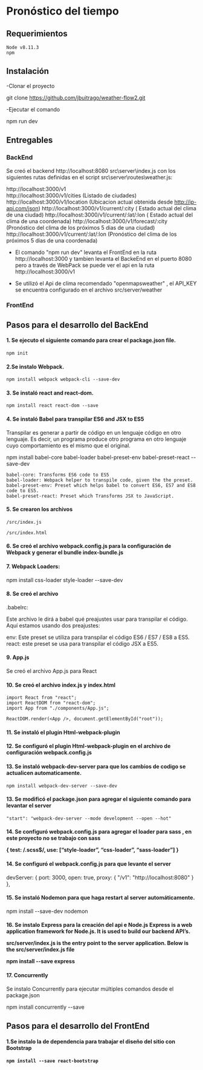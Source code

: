 <H1> Pronóstico del tiempo</H1>

<H2>Requerimientos</H2>

	Node v8.11.3
	npm

 <H2>Instalación</H2>

-Clonar el proyecto

git clone https://github.com/jbuitrago/weather-flow2.git

-Ejecutar el comando

npm run dev

<H2>Entregables</H2>

<H3>BackEnd</H3>

Se creó el backend http://localhost:8080 src\server\index.js con los siguientes rutas definidas en el script src\server\routes\weather.js:

http://localhost:3000/v1  
http://localhost:3000/v1/cities  (Listado de ciudades)
http://localhost:3000/v1/location (Ubicacion actual obtenida desde http://ip-api.com/json)
http://localhost:3000/v1/current/:city ( Estado actual del clima de una ciudad)
http://localhost:3000/v1/current/:lat/:lon  ( Estado actual del clima de una coordenada)
http://localhost:3000/v1/forecast/:city  (Pronóstico del clima de los próximos 5 dias de una ciudad)
http://localhost:3000/v1/current/:lat/:lon  (Pronóstico del clima de los próximos 5 dias de una coordenada)

- El comando "npm run dev" levanta el FrontEnd en la ruta http://localhost:3000  y tambien levanta el BackeEnd en el puerto 8080 pero a través de WebPack se puede ver el api en la ruta http://localhost:3000/v1

- Se utilizó el Api de clima recomendado "openmapsweather" , el API_KEY se encuentra configurado en el archivo  src/server/weather

<H3>FrontEnd</H3>



<H2>Pasos para el desarrollo del BackEnd</H2>


<H4>1. Se ejecuto el siguiente comando para  crear el package.json file.</H4>

	npm init

<H4>2.Se instalo Webpack.</H4>

	npm install webpack webpack-cli --save-dev

<H4>3. Se instaló react and react-dom.</H4>

	npm install react react-dom --save

<H4>4. Se instaló Babel para transpilar ES6 and JSX to ES5</H4>

Transpilar es generar a partir de código en un lenguaje código en otro lenguaje. Es decir, un programa produce otro programa en otro lenguaje 		cuyo comportamiento es el mismo que el original.

npm install babel-core babel-loader babel-preset-env babel-preset-react --save-dev

	babel-core: Transforms ES6 code to ES5
	babel-loader: Webpack helper to transpile code, given the the preset.
	babel-preset-env: Preset which helps babel to convert ES6, ES7 and ES8 code to ES5.
	babel-preset-react: Preset which Transforms JSX to JavaScript.

<H4>5. Se crearon los archivos</H4>

	/src/index.js  

	/src/index.html


<H4>6. Se creó el archivo webpack.config.js para la configuración de Webpack y generar el bundle index-bundle.js</H4>


 <H4>7. Webpack Loaders:</H4>

 npm install css-loader style-loader --save-dev



<H4>8. Se creó el archivo</H4>
.babelrc:

Este archivo le dirá a babel qué preajustes usar para transpilar el código.
Aquí estamos usando dos preajustes:

env: 	Este preset se utiliza para transpilar el código ES6 / ES7 / ES8 a ES5.
react: este preset se usa para transpilar el código JSX a ES5.

<H4>9. App.js </H4>

Se creó el archivo App.js para React

<H4>10. Se creó el archivo index.js y index.html</H4>

	import React from "react";
	import ReactDOM from "react-dom";
	import App from "./components/App.js";

	ReactDOM.render(<App />, document.getElementById("root"));


<H4>11. Se instaló el plugin Html-webpack-plugin</H4>



<H4>12. Se configuró el plugin Html-webpack-plugin en el archivo de configuración  webpack.config.js</H4>




<H4>13. Se instaló webpack-dev-server para que los cambios de codigo se actualicen automaticamente.</H4>


	npm install webpack-dev-server --save-dev


<H4>13.  Se modificó el package.json para agregar el siguiente comando para levantar el server </H4>

	"start": "webpack-dev-server --mode development --open --hot"


<H4>14. Se configuró webpack.config.js para agregar el loader para sass , en este proyecto no se trabajo con sass


{
 test: /\.scss$/,
 use: [“style-loader”, “css-loader”, “sass-loader”]
 }

<H4>14. Se configuró el webpack.config.js para que levante el server</H4>

  devServer: {
    port: 3000,
    open: true,
    proxy: {
      "/v1": "http://localhost:8080"
    }
  },


<H4>15. Se instaló Nodemon para que haga restart al server automáticamente.</H4>

npm install --save-dev nodemon


<H4>16. Se instalo Express para la creación del api e Node.js
Express is a web application framework for Node.js. It is used to build our backend API’s.

src/server/index.js is the entry point to the server application. Below is the src/server/index.js file

npm install --save express


<H4>17.  Concurrently</H4>
Se instalo Concurrently para ejecutar múltiples comandos desde el package.json

npm install concurrently --save


<H2>Pasos para el desarrollo del FrontEnd</H2>

<H4>1.Se instalo la de dependencia para trabajar el diseño del sitio con Bootstrap<H4>

	npm install --save react-bootstrap
